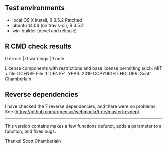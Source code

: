 ## Test environments

* local OS X install, R 3.5.2 Patched
* ubuntu 14.04 (on travis-ci), R 3.5.2
* win-builder (devel and release)

## R CMD check results

0 errors | 0 warnings | 1 note

  License components with restrictions and base license permitting such:
    MIT + file LICENSE
  File 'LICENSE':
    YEAR: 2019
    COPYRIGHT HOLDER: Scott Chamberlain

## Reverse dependencies

I have checked the 7 reverse dependencies, and there were no problems. 
See (<https://github.com/ropensci/webmockr/tree/master/revdep>).

---

This version contains makes a few functions defunct, adds a parameter to a function, and fixes bugs.

Thanks!
Scott Chamberlain
